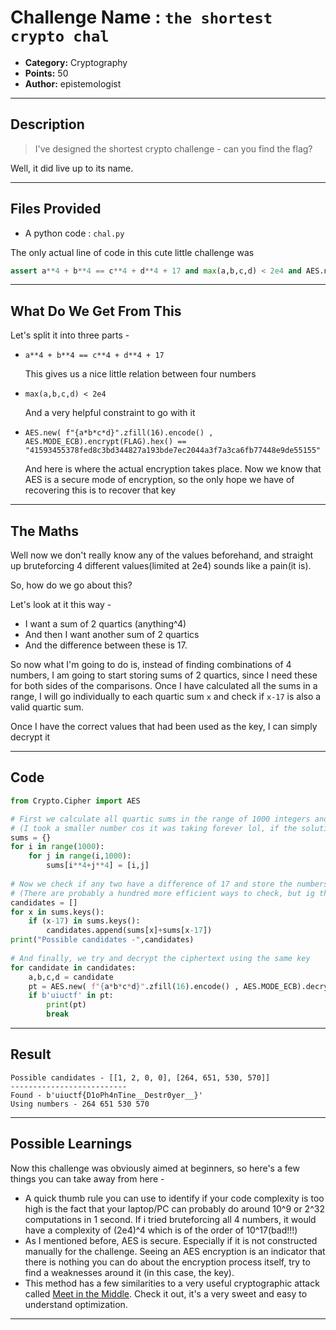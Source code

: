 # Challenge Name : `the shortest crypto chal`

- **Category:** Cryptography
- **Points:** 50  
- **Author:** epistemologist

---

##  Description

> I've designed the shortest crypto challenge - can you find the flag?

Well, it did live up to its name.

---

## Files Provided

- A python code : `chal.py`

The only actual line of code in this cute little challenge was 
```python
assert a**4 + b**4 == c**4 + d**4 + 17 and max(a,b,c,d) < 2e4 and AES.new( f"{a*b*c*d}".zfill(16).encode() , AES.MODE_ECB).encrypt(FLAG).hex() == "41593455378fed8c3bd344827a193bde7ec2044a3f7a3ca6fb77448e9de55155"
```

---

## What Do We Get From This

Let's split it into three parts - 

- ```a**4 + b**4 == c**4 + d**4 + 17``` 

    This gives us a nice little relation between four numbers

- ```max(a,b,c,d) < 2e4``` 

    And a very helpful constraint to go with it

- ```AES.new( f"{a*b*c*d}".zfill(16).encode() , AES.MODE_ECB).encrypt(FLAG).hex() == "41593455378fed8c3bd344827a193bde7ec2044a3f7a3ca6fb77448e9de55155"``` 

    And here is where the actual encryption takes place. Now we know that AES is a secure mode of encryption, so the only hope we have of recovering this is to recover that key

--- 

## The Maths
Well now we don't really know any of the values beforehand, and straight up bruteforcing 4 different values(limited at 2e4) sounds like a pain(it is).

So, how do we go about this?

Let's look at it this way -
- I want a sum of 2 quartics (anything^4)
- And then I want another sum of 2 quartics
- And the difference between these is 17.

So now what I'm going to do is, instead of finding combinations of 4 numbers, I am going to start storing sums of 2 quartics, since I need these for both sides of the comparisons. Once I have calculated all the sums in a range, I will go individually to each quartic sum `x` and check if `x-17` is also a valid quartic sum.

Once I have the correct values that had been used as the key, I can simply decrypt it

---

## Code

```python
from Crypto.Cipher import AES

# First we calculate all quartic sums in the range of 1000 integers and the corresponding numbers used for it
# (I took a smaller number cos it was taking forever lol, if the solution did not fall in this range, it would take a few minutes at worst)
sums = {}
for i in range(1000):
    for j in range(i,1000):
        sums[i**4+j**4] = [i,j]
                
# Now we check if any two have a difference of 17 and store the numbers responsible in my candidates list
# (There are probably a hundred more efficient ways to check, but ig the range is small enough for the complexity gods to forgive my sins on this one)
candidates = []
for x in sums.keys():
    if (x-17) in sums.keys():
        candidates.append(sums[x]+sums[x-17])
print("Possible candidates -",candidates) 
       
# And finally, we try and decrypt the ciphertext using the same key
for candidate in candidates:
    a,b,c,d = candidate
    pt = AES.new( f"{a*b*c*d}".zfill(16).encode() , AES.MODE_ECB).decrypt(bytes.fromhex("41593455378fed8c3bd344827a193bde7ec2044a3f7a3ca6fb77448e9de55155"))
    if b'uiuctf' in pt:
        print(pt)
        break
```

---

## Result

```
Possible candidates - [[1, 2, 0, 0], [264, 651, 530, 570]]
--------------------------
Found - b'uiuctf{D1oPh4nTine__Destr0yer__}'
Using numbers - 264 651 530 570
```

---

## Possible Learnings

Now this challenge was obviously aimed at beginners, so here's a few things you can take away from here - 
- A quick thumb rule you can use to identify if your code complexity is too high is the fact that your laptop/PC can probably do around 10^9 or 2^32 computations in 1 second. If i tried bruteforcing all 4 numbers, it would have a complexity of (2e4)^4 which is of the order of 10^17(bad!!!)
- As I mentioned before, AES is secure. Especially if it is not constructed manually for the challenge. Seeing an AES encryption is an indicator that there is nothing you can do about the encryption process itself, try to find a weaknesses around it (in this case, the key).
- This method has a few similarities to a very useful cryptographic attack called [Meet in the Middle](https://www.baeldung.com/cs/security-meet-in-the-middle-attack). Check it out, it's a very sweet and easy to understand optimization.

---